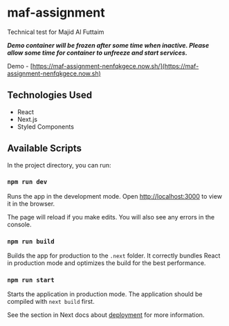 # maf-assignment
Technical test for Majid Al Futtaim

***Demo container will be frozen after some time when inactive. Please allow some time for container to unfreeze and start services.***

Demo - [https://maf-assignment-nenfqkgece.now.sh/](https://maf-assignment-nenfqkgece.now.sh) 

## Technologies Used
- React
- Next.js
- Styled Components

## Available Scripts

In the project directory, you can run:

### `npm run dev`

Runs the app in the development mode. Open [http://localhost:3000](http://localhost:3000) to view it in the browser.

The page will reload if you make edits.  You will also see any errors in the console.

### `npm run build`

Builds the app for production to the `.next` folder. 
It correctly bundles React in production mode and optimizes the build for the best performance.

### `npm run start`

Starts the application in production mode.
The application should be compiled with `next build` first.

See the section in Next docs about [deployment](https://github.com/zeit/next.js/wiki/Deployment) for more information.
